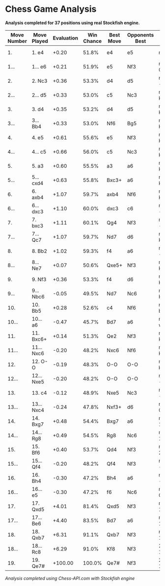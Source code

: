 # Chess Game Analysis

**Analysis completed for 37 positions using real Stockfish engine.**

| Move Number | Move Played | Evaluation | Win Chance | Best Move | Opponents Best | FEN | Continuation |
|-------------|-------------|------------|------------|-----------|----------------|-----|-------------|
| 1. | 1. e4 | +0.20 | 51.8% | e4 | e5 | rnbqkbnr/pppppppp/8/8/4P3/8/PPPP1PPP/RNBQKBNR b KQkq - 0 1 | e7e5 g1f3 b8c6 f1b5 |
| 1... | 1... e6 | +0.21 | 51.9% | e5 | Nf3 | rnbqkbnr/pppp1ppp/4p3/8/4P3/8/PPPP1PPP/RNBQKBNR w KQkq - 0 2 | g1f3 b8c6 f1b5 g8f6 |
| 2. | 2. Nc3 | +0.36 | 53.3% | d4 | d5 | rnbqkbnr/pppp1ppp/4p3/8/4P3/2N5/PPPP1PPP/R1BQKBNR b KQkq - 1 2 | d7d5 b1c3 g8f6 c1g5 |
| 2... | 2... d5 | +0.33 | 53.0% | c5 | Nc3 | rnbqkbnr/ppp2ppp/4p3/3p4/4P3/2N5/PPPP1PPP/R1BQKBNR w KQkq - 0 3 |  |
| 3. | 3. d4 | +0.35 | 53.2% | d4 | d5 | rnbqkbnr/ppp2ppp/4p3/3p4/3PP3/2N5/PPP2PPP/R1BQKBNR b KQkq - 0 3 | g8f6 c1g5 d5e4 c3e4 |
| 3... | 3... Bb4 | +0.33 | 53.0% | Nf6 | Bg5 | rnbqk1nr/ppp2ppp/4p3/3p4/1b1PP3/2N5/PPP2PPP/R1BQKBNR w KQkq - 1 4 | c1g5 d5e4 c3e4 b8d7 |
| 4. | 4. e5 | +0.61 | 55.6% | e5 | Nf3 | rnbqk1nr/ppp2ppp/4p3/3pP3/1b1P4/2N5/PPP2PPP/R1BQKBNR b KQkq - 0 4 | c7c5 a2a3 b4c3 b2c3 |
| 4... | 4... c5 | +0.66 | 56.0% | c5 | Nc3 | rnbqk1nr/pp3ppp/4p3/2ppP3/1b1P4/2N5/PPP2PPP/R1BQKBNR w KQkq - 0 5 | a2a3 |
| 5. | 5. a3 | +0.60 | 55.5% | a3 | a6 | rnbqk1nr/pp3ppp/4p3/2ppP3/1b1P4/P1N5/1PP2PPP/R1BQKBNR b KQkq - 0 5 | b4c3 b2c3 d8a5 c1d2 |
| 5... | 5... cxd4 | +0.63 | 55.8% | Bxc3+ | a6 | rnbqk1nr/pp3ppp/4p3/3pP3/1b1p4/P1N5/1PP2PPP/R1BQKBNR w KQkq - 0 6 | b2c3 |
| 6. | 6. axb4 | +1.07 | 59.7% | axb4 | Nf6 | rnbqk1nr/pp3ppp/4p3/3pP3/1P1p4/2N5/1PP2PPP/R1BQKBNR b KQkq - 0 6 | d4c3 |
| 6... | 6... dxc3 | +1.10 | 60.0% | dxc3 | c6 | rnbqk1nr/pp3ppp/4p3/3pP3/1P6/2p5/1PP2PPP/R1BQKBNR w KQkq - 0 7 | d1g4 g8e7 g4g7 h8g8 |
| 7. | 7. bxc3 | +1.11 | 60.1% | Qg4 | Nf3 | rnbqk1nr/pp3ppp/4p3/3pP3/1P6/2P5/2P2PPP/R1BQKBNR b KQkq - 0 7 | g8e7 g4g7 h8g8 g7h7 |
| 7... | 7... Qc7 | +1.07 | 59.7% | Nd7 | d6 | rnb1k1nr/ppq2ppp/4p3/3pP3/1P6/2P5/2P2PPP/R1BQKBNR w KQkq - 1 8 | f2f4 d8c7 f1d3 g8e7 |
| 8. | 8. Bb2 | +1.02 | 59.3% | f4 | a6 | rnb1k1nr/ppq2ppp/4p3/3pP3/1P6/2P5/1BP2PPP/R2QKBNR b KQkq - 2 8 | b8d7 |
| 8... | 8... Ne7 | +0.07 | 50.6% | Qxe5+ | Nf3 | rnb1k2r/ppq1nppp/4p3/3pP3/1P6/2P5/1BP2PPP/R2QKBNR w KQkq - 3 9 |  |
| 9. | 9. Nf3 | +0.36 | 53.3% | f4 | d6 | rnb1k2r/ppq1nppp/4p3/3pP3/1P6/2P2N2/1BP2PPP/R2QKB1R b KQkq - 4 9 | b8d7 |
| 9... | 9... Nbc6 | -0.05 | 49.5% | Nd7 | Nc6 | r1b1k2r/ppq1nppp/2n1p3/3pP3/1P6/2P2N2/1BP2PPP/R2QKB1R w KQkq - 5 10 | c3c4 d5c4 d1d6 c7d6 |
| 10. | 10. Bb5 | +0.28 | 52.6% | c4 | Nf6 | r1b1k2r/ppq1nppp/2n1p3/1B1pP3/1P6/2P2N2/1BP2PPP/R2QK2R b KQkq - 6 10 | d5c4 b4b5 c6b4 a1a4 |
| 10... | 10... a6 | -0.47 | 45.7% | Bd7 | a6 | r1b1k2r/1pq1nppp/p1n1p3/1B1pP3/1P6/2P2N2/1BP2PPP/R2QK2R w KQkq - 0 11 | b5c6 |
| 11. | 11. Bxc6+ | +0.14 | 51.3% | Qe2 | Nf3 | r1b1k2r/1pq1nppp/p1B1p3/3pP3/1P6/2P2N2/1BP2PPP/R2QK2R b KQkq - 0 11 | e8g8 |
| 11... | 11... Nxc6 | -0.20 | 48.2% | Nxc6 | Nf6 | r1b1k2r/1pq2ppp/p1n1p3/3pP3/1P6/2P2N2/1BP2PPP/R2QK2R w KQkq - 0 12 | e1g1 e8g8 f1e1 c6e7 |
| 12. | 12. O-O | -0.19 | 48.3% | O-O | O-O | r1b1k2r/1pq2ppp/p1n1p3/3pP3/1P6/2P2N2/1BP2PPP/R2Q1RK1 b kq - 1 12 | c6e7 |
| 12... | 12... Nxe5 | -0.20 | 48.2% | O-O | O-O | r1b1k2r/1pq2ppp/p3p3/3pn3/1P6/2P2N2/1BP2PPP/R2Q1RK1 w kq - 0 13 |  |
| 13. | 13. c4 | -0.12 | 48.9% | Nxe5 | Nc3 | r1b1k2r/1pq2ppp/p3p3/3pn3/1PP5/5N2/1BP2PPP/R2Q1RK1 b kq - 0 13 | c7e5 f1e1 e5f6 d1d5 |
| 13... | 13... Nxc4 | -0.24 | 47.8% | Nxf3+ | d6 | r1b1k2r/1pq2ppp/p3p3/3p4/1Pn5/5N2/1BP2PPP/R2Q1RK1 w kq - 0 14 | d1f3 |
| 14. | 14. Bxg7 | +0.48 | 54.4% | Bxg7 | a6 | r1b1k2r/1pq2pBp/p3p3/3p4/1Pn5/5N2/2P2PPP/R2Q1RK1 b kq - 0 14 | h8g8 |
| 14... | 14... Rg8 | +0.49 | 54.5% | Rg8 | Nc6 | r1b1k1r1/1pq2pBp/p3p3/3p4/1Pn5/5N2/2P2PPP/R2Q1RK1 w q - 1 15 |  |
| 15. | 15. Bf6 | +0.40 | 53.7% | Qd4 | Nf3 | r1b1k1r1/1pq2p1p/p3pB2/3p4/1Pn5/5N2/2P2PPP/R2Q1RK1 b q - 2 15 | c7b6 d4f6 e6e5 f6b6 |
| 15... | 15... Qf4 | -0.20 | 48.2% | Qf4 | Nf3 | r1b1k1r1/1p3p1p/p3pB2/3p4/1Pn2q2/5N2/2P2PPP/R2Q1RK1 w q - 3 16 |  |
| 16. | 16. Bh4 | -0.30 | 47.2% | Bh4 | a6 | r1b1k1r1/1p3p1p/p3p3/3p4/1Pn2q1B/5N2/2P2PPP/R2Q1RK1 b q - 4 16 | f7f6 |
| 16... | 16... e5 | -0.30 | 47.2% | f6 | Nc6 | r1b1k1r1/1p3p1p/p7/3pp3/1Pn2q1B/5N2/2P2PPP/R2Q1RK1 w q - 0 17 | h4g3 f4h6 f1e1 e8f7 |
| 17. | 17. Qxd5 | +4.01 | 81.4% | Qxd5 | Nf3 | r1b1k1r1/1p3p1p/p7/3Qp3/1Pn2q1B/5N2/2P2PPP/R4RK1 b q - 0 17 | e8f8 h4g3 f4g4 f3e5 |
| 17... | 17... Be6 | +4.40 | 83.5% | Bd7 | a6 | r3k1r1/1p3p1p/p3b3/3Qp3/1Pn2q1B/5N2/2P2PPP/R4RK1 w q - 1 18 | d5b7 a8d8 h4g3 f4f5 |
| 18. | 18. Qxb7 | +6.31 | 91.1% | Qxb7 | Nf3 | r3k1r1/1Q3p1p/p3b3/4p3/1Pn2q1B/5N2/2P2PPP/R4RK1 b q - 0 18 | e8f8 b7a8 f8g7 a8b7 |
| 18... | 18... Rc8 | +6.29 | 91.0% | Kf8 | Nf3 | 2r1k1r1/1Q3p1p/p3b3/4p3/1Pn2q1B/5N2/2P2PPP/R4RK1 w - - 1 19 | b7a8 f8g7 a8b7 e6g4 |
| 19. | 19. Qe7# | +100.00 | 100.0% | Qe7# | Nf3 | 2r1k1r1/4Qp1p/p3b3/4p3/1Pn2q1B/5N2/2P2PPP/R4RK1 b - - 2 19 |  |

*Analysis completed using Chess-API.com with Stockfish engine*